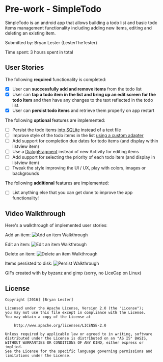 # Pre-work - SimpleTodo

SimpleTodo is an android app that allows building a todo list and basic todo items management functionality including adding new items, editing and deleting an existing item.

Submitted by: Bryan Lester (LesterTheTester)

Time spent: 3 hours spent in total

## User Stories

The following **required** functionality is completed:

* [x] User can **successfully add and remove items** from the todo list
* [x] User can **tap a todo item in the list and bring up an edit screen for the todo item** and then have any changes to the text reflected in the todo list.
* [x] User can **persist todo items** and retrieve them properly on app restart

The following **optional** features are implemented:

* [ ] Persist the todo items [into SQLite](http://guides.codepath.com/android/Persisting-Data-to-the-Device#sqlite) instead of a text file
* [ ] Improve style of the todo items in the list [using a custom adapter](http://guides.codepath.com/android/Using-an-ArrayAdapter-with-ListView)
* [ ] Add support for completion due dates for todo items (and display within listview item)
* [ ] Use a [DialogFragment](http://guides.codepath.com/android/Using-DialogFragment) instead of new Activity for editing items
* [ ] Add support for selecting the priority of each todo item (and display in listview item)
* [ ] Tweak the style improving the UI / UX, play with colors, images or backgrounds

The following **additional** features are implemented:

* [ ] List anything else that you can get done to improve the app functionality!

## Video Walkthrough 

Here's a walkthrough of implemented user stories:

Add an item:
<img src='https://raw.githubusercontent.com/LesterTheTester/SimpleTodo/master/gifs/additem.gif' title='Add an item' width='' alt='Add an item Walkthrough' />

Edit an item:
<img src='https://raw.githubusercontent.com/LesterTheTester/SimpleTodo/master/gifs/edititem.gif' title='Edit an item' width='' alt='Edit an item Walkthrough' />

Delete an item:
<img src='https://raw.githubusercontent.com/LesterTheTester/SimpleTodo/master/gifs/deleteitem.gif' title='Delete an item' width='' alt='Delete an item Walkthrough' />

Items persisted to disk:
<img src='https://raw.githubusercontent.com/LesterTheTester/SimpleTodo/master/gifs/persist.gif' title='Persist items to disk' width='' alt='Persist Walkthrough' />

GIFs created with by byzanz and gimp (sorry, no LiceCap on Linux)

## License

    Copyright [2016] [Bryan Lester]

    Licensed under the Apache License, Version 2.0 (the "License");
    you may not use this file except in compliance with the License.
    You may obtain a copy of the License at

        http://www.apache.org/licenses/LICENSE-2.0

    Unless required by applicable law or agreed to in writing, software
    distributed under the License is distributed on an "AS IS" BASIS,
    WITHOUT WARRANTIES OR CONDITIONS OF ANY KIND, either express or implied.
    See the License for the specific language governing permissions and
    limitations under the License.
